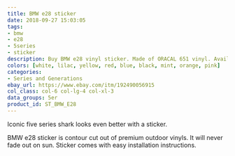 ```yaml
---
title: BMW e28 sticker
date: 2018-09-27 15:03:05
tags:
- bmw
- e28
- 5series
- sticker
description: Buy BMW e28 vinyl sticker. Made of ORACAL 651 vinyl. Available in different colors.
colors: [white, lilac, yellow, red, blue, black, mint, orange, pink]
categories:
- Series and Generations
ebay_url: https://www.ebay.com/itm/192490056915
col_class: col-6 col-lg-4 col-xl-3
data_groups: 5er
product_id: ST_BMW_E28
---
```


Iconic five series shark looks even better with a sticker.

<!-- more -->
<!-- {% asset_img content-image e28-bmw-window-sticker.jpg 500 500 'BMW e28 vinyl sticker"BMW e28 vinyl sticker"' %} -->

BMW e28 sticker is contour cut out of premium outdoor vinyls. It will never fade out on sun. Sticker comes with easy installation instructions. 
